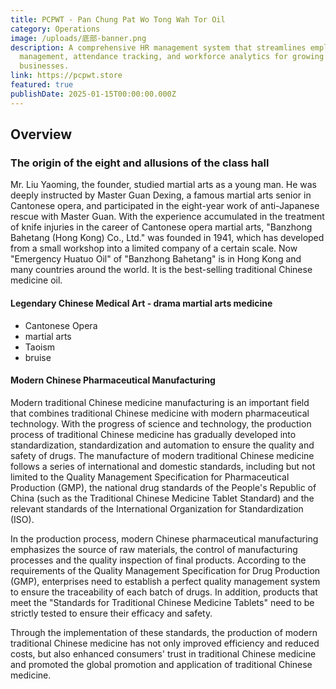 ```yaml
---
title: PCPWT - Pan Chung Pat Wo Tong Wah Tor Oil
category: Operations
image: /uploads/底部-banner.png
description: A comprehensive HR management system that streamlines employee
  management, attendance tracking, and workforce analytics for growing
  businesses.
link: https://pcpwt.store
featured: true
publishDate: 2025-01-15T00:00:00.000Z
---
```

## Overview

### The origin of the eight and allusions of the class hall

Mr. Liu Yaoming, the founder, studied martial arts as a young man. He was deeply instructed by Master Guan Dexing, a famous martial arts senior in Cantonese opera, and participated in the eight-year work of anti-Japanese rescue with Master Guan. With the experience accumulated in the treatment of knife injuries in the career of Cantonese opera martial arts, "Banzhong Bahetang (Hong Kong) Co., Ltd." was founded in 1941, which has developed from a small workshop into a limited company of a certain scale. Now "Emergency Huatuo Oil" of "Banzhong Bahetang" is in Hong Kong and many countries around the world. It is the best-selling traditional Chinese medicine oil.

#### Legendary Chinese Medical Art - drama martial arts medicine

* Cantonese Opera
* martial arts
* Taoism
* bruise

#### Modern Chinese Pharmaceutical Manufacturing

Modern traditional Chinese medicine manufacturing is an important field that combines traditional Chinese medicine with modern pharmaceutical technology. With the progress of science and technology, the production process of traditional Chinese medicine has gradually developed into standardization, standardization and automation to ensure the quality and safety of drugs. The manufacture of modern traditional Chinese medicine follows a series of international and domestic standards, including but not limited to the Quality Management Specification for Pharmaceutical Production (GMP), the national drug standards of the People's Republic of China (such as the Traditional Chinese Medicine Tablet Standard) and the relevant standards of the International Organization for Standardization (ISO).

In the production process, modern Chinese pharmaceutical manufacturing emphasizes the source of raw materials, the control of manufacturing processes and the quality inspection of final products. According to the requirements of the Quality Management Specification for Drug Production (GMP), enterprises need to establish a perfect quality management system to ensure the traceability of each batch of drugs. In addition, products that meet the "Standards for Traditional Chinese Medicine Tablets" need to be strictly tested to ensure their efficacy and safety.

Through the implementation of these standards, the production of modern traditional Chinese medicine has not only improved efficiency and reduced costs, but also enhanced consumers' trust in traditional Chinese medicine and promoted the global promotion and application of traditional Chinese medicine.
